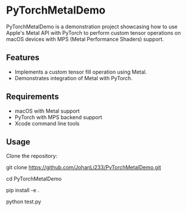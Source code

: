 # PyTorchMetalDemo

PyTorchMetalDemo is a demonstration project showcasing how to use Apple's Metal API with PyTorch to perform custom tensor operations on macOS devices with MPS (Metal Performance Shaders) support.

## Features

- Implements a custom tensor fill operation using Metal.
- Demonstrates integration of Metal with PyTorch.

## Requirements

- macOS with Metal support
- PyTorch with MPS backend support
- Xcode command line tools

## Usage

Clone the repository:

   git clone https://github.com/JohanLi233/PyTorchMetalDemo.git
   
   cd PyTorchMetalDemo
   
   pip install -e .
   
   python test.py
   
